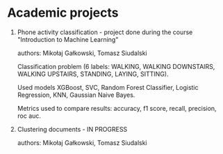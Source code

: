 # Academic projects

1. Phone activity classification - project done during the course "Introduction to Machine Learning"
    
    authors: Mikołaj Gałkowski, Tomasz Siudalski

    Classification problem (6 labels: WALKING, WALKING DOWNSTAIRS, WALKING UPSTAIRS, STANDING, LAYING, SITTING). 
    
    Used models XGBoost, SVC, Random Forest Classifier, Logistic Regression, KNN, Gaussian Naive Bayes. 
    
    Metrics used to compare results: accuracy, f1 score, recall, precision, roc auc.

2. Clustering documents - IN PROGRESS 

    authors: Mikołaj Gałkowski, Tomasz Siudalski

